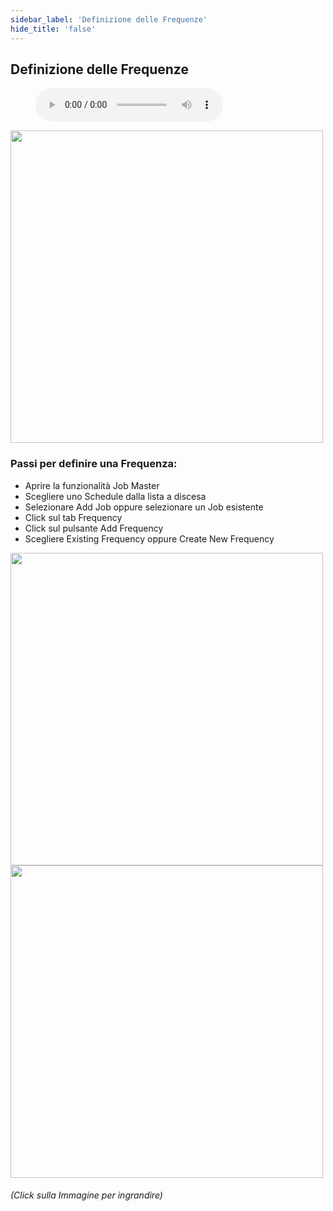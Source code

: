 ```yaml
---
sidebar_label: 'Definizione delle Frequenze'
hide_title: 'false'
---
```


## Definizione delle Frequenze

<figure>
    <audio
        controls
        src="audiobasic/FrequencyDefinition.mp3">
            Your browser does not support the
            <code>audio</code> element.
    </audio>
</figure>

<a href="imgbasic/Picture17.png" target="_blank"><img src="imgbasic/Picture17.png" width="500"></img></a>

### Passi per definire una Frequenza:

* Aprire la funzionalità Job Master
* Scegliere uno Schedule dalla lista a discesa
* Selezionare Add Job oppure selezionare un Job esistente
* Click sul tab Frequency
* Click sul pulsante Add Frequency
* Scegliere Existing Frequency oppure Create New Frequency

<a href="imgbasic/Picture19.png" target="_blank"><img src="imgbasic/Picture19.png" width="500"></img></a>  
<a href="imgbasic/Picture20.png" target="_blank"><img src="imgbasic/Picture20.png" width="500"></img></a>

###### (Click sulla Immagine per ingrandire)
